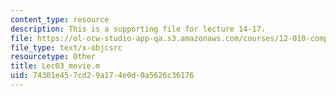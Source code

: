 ```yaml
---
content_type: resource
description: This is a supporting file for lecture 14-17.
file: https://ol-ocw-studio-app-qa.s3.amazonaws.com/courses/12-010-computational-methods-of-scientific-programming-fall-2011/74301e457cd29a174e0d0a5626c36176_Lec03_movie.m
file_type: text/x-objcsrc
resourcetype: Other
title: Lec03_movie.m
uid: 74301e45-7cd2-9a17-4e0d-0a5626c36176
---
```

